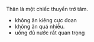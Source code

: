 Thân là một chiếc thuyền trở tâm.

- không ăn kiêng cực đoan
- không ăn quá nhiều.
- uống đủ nước rất quan trọng